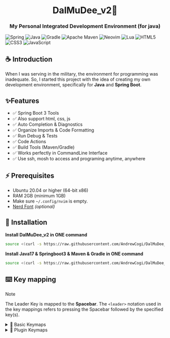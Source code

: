 <h1 align="center">
DalMuDee_v2🌙
</h1>

<h3 align="center">
My Personal Integrated Development Environment (for java)
</h3>

![Spring](https://img.shields.io/badge/Spring-6DB33F?style=for-the-badge&logo=spring&logoColor=white)
![Java](https://img.shields.io/badge/java-%23ED8B00.svg?style=for-the-badge&logo=openjdk&logoColor=white)
![Gradle](https://img.shields.io/badge/Gradle-02303A.svg?style=for-the-badge&logo=Gradle&logoColor=white)
![Apache Maven](https://img.shields.io/badge/Apache%20Maven-C71A36?style=for-the-badge&logo=Apache%20Maven&logoColor=white)
![Neovim](https://img.shields.io/badge/NeoVim-%2357A143.svg?&style=for-the-badge&logo=neovim&logoColor=white)
![Lua](https://img.shields.io/badge/lua-%232C2D72.svg?style=for-the-badge&logo=lua&logoColor=white)
![HTML5](https://img.shields.io/badge/html5-%23E34F26.svg?style=for-the-badge&logo=html5&logoColor=white)
![CSS3](https://img.shields.io/badge/css3-%231572B6.svg?style=for-the-badge&logo=css3&logoColor=white)
![JavaScript](https://img.shields.io/badge/javascript-%23323330.svg?style=for-the-badge&logo=javascript&logoColor=%23F7DF1E)

## ☕ Introduction
When I was serving in the military, the environment for programming was inadequate. So, I started this project with the idea of creating my own development environment, specifically for <strong>Java</strong> and <strong>Spring Boot</strong>.

## ✨Features
- ✅ Spring Boot 3 Tools
- ✅ Also support html, css, js
- ✅ Auto Completion & Diagnostics
- ✅ Organize Imports & Code Formatting
- ✅ Run Debug & Tests
- ✅ Code Actions
- ✅ Build Tools (Maven/Gradle)
- ✅ Works perfectly in CommandLine Interface
- ✅ Use ssh, mosh to access and programing anytime, anywhere

## ⚡️ Prerequisites

* Ubuntu 20.04 or higher (64-bit x86)
* RAM 2GB (minimum 1GB)
* Make sure `~/.config/nvim` is empty.
* [Nerd Font](https://www.nerdfonts.com/) *(optional)*

## 🔨 Installation

**Install DalMuDee_v2 in ONE command**

```bash
source <(curl -s https://raw.githubusercontent.com/AndrewCogi/DalMuDee_v2/master/Installer_DalMuDee_v2.sh)
```

**Install Java17 & Springboot3 & Maven & Gradle in ONE command**

```bash
source <(curl -s https://raw.githubusercontent.com/AndrewCogi/DalMuDee_v2/master/Installer_Java17_Springboot3_Maven_Gradle.sh)
```

## ⌨️ Key mapping

> [!NOTE]
> The Leader Key is mapped to the **Spacebar**. The `<leader>` notation used in the key mappings refers to pressing the Spacebar followed by the specified key(s).

<details>
  <summary>🔸 Basic Keymaps </summary>

| Keymap               | Description                              |
| -------------------- | ---------------------------------------- |
| jk                   | Exit insert mode                         |
| Tab                  | Switch to next buffer                    |
| Shift+Tab            | Switch to previous buffer                |
| &lt;leader&gt;bn     | Go to next buffer                        |
| &lt;leader&gt;bp     | Go to previous buffer                    |
| K (visual mode)      | Move selected line(s) up                 |
| J (visual mode)      | Move selected line(s) down               |
| Ctrl-s               | Save file                                |
| Ctrl-q               | Save and quit                            |
| Ctrl-h               | Move to left split                       |
| Ctrl-j               | Move to down split                       |
| Ctrl-k               | Move to up split                         |
| Ctrl-l               | Move to right split                      |
| Ctrl-Up              | Decrease window height                   |
| Ctrl-Down            | Increase window height                   |
| Ctrl-Left            | Decrease window width                    |
| Ctrl-Right           | Increase window width                    |
| < (visual mode)      | Move indent left                         |
| > (visual mode)      | Move indent right                        |
| &lt;leader&gt;h      | Clear search highlight                   |
| ]c                   | Go to next diagnostic                    |
| [c                   | Go to previous diagnostic                |

</details>

<details>
  <summary>🔸 Plugin Keymaps </summary>

#### [Plugin] vim-bbye
| Keymap           | Description            |
| ---------------- | ---------------------- |
| &lt;leader&gt;bd | Delete buffer          |

#### [Plugin] nvim-osc52
| Keymap               | Description                  |
| -------------------- | ---------------------------- |
| Ctrl+c (visual mode) | Copy to clipboard            |
| Ctrl+v               | Paste from clipboard         |
| Ctrl+v (visual mode) | Paste from clipboard         |

### [Plugin] hop.nvim
| Keymap          | Description                     |
| --------------- | ------------------------------- |
| &lt;leader&gt;s | Jump to character               |

### [Plugin] kommentary
| Keymap    | Description                                |
| --------- | ------------------------------------------ |
| Ctrl+/    | Toggle comment (normal and visual mode)    |

### [Plugin] luasnip
| Keymap    | Description                                                       |
| --------- | ----------------------------------------------------------------- |
| Ctrl+l    | Jump to the next snippet placeholder (insert and visual mode)     |
| Ctrl+h    | Jump to the previous snippet placeholder (insert and visual mode) |

### [Plugin] nvim-surround
| Keymap          | Description                        |
| --------------- | ---------------------------------- |
| ys              | Surround text                      |
| ds              | Delete surrounding characters      |
| cs              | Change surrounding characters      |
| S (visual mode) | Surround visual selection          |

### [Plugin] FTerm
| Keymap          | Description                   |
| --------------- | ----------------------------- |
| &lt;leader&gt;t | Toggle terminal               |

### [Plugin] gitsigns.nvim
| Keymap    | Description                                 |
| --------- | ------------------------------------------- |
| ]g        | Go to next git hunk                         |
| [g        | Go to previous git hunk                     |
| gha       | Stage current hunk                          |
| ghA       | Stage entire buffer                         |
| ghu       | Undo stage current hunk                     |
| ghr       | Reset current hunk                          |
| ghR       | Reset entire buffer                         |
| ghd       | Show diff for current file                  |
| ghb       | Show blame for current line                 |

### [Plugin] neo-tree.nvim
| Keymap          | Description                |
| --------------- | -------------------------- |
| &lt;leader&gt;e | Toggle file explorer       |

### [Plugin] telescope
| Keymap           | Description                    |
| ---------------- | ------------------------------ |
| &lt;leader&gt;ff | Find files                     |
| &lt;leader&gt;fg | Live grep                      |
| &lt;leader&gt;fb | List open buffers              |
| &lt;leader&gt;fh | Find help tags                 |

### [Plugin] nvim-lspconfig
| Keymap           | Description                                 |
| ---------------- | ------------------------------------------- |
| ?                | Show information                            |
| gd               | Go to definition                            |
| gi               | Go to implementation                        |
| gr               | Show references                             |
| &lt;leader&gt;ac | Code action                                 |
| &lt;leader&gt;rn | Rename symbol                               |
| &lt;leader&gt;fm | Format code (normal and visual mode)        |

### [Plugin] nvim-jdtls
| Keymap           | Description                                 |
| ---------------- | ------------------------------------------- |
| &lt;leader&gt;ko | Organize imports                            |
| &lt;leader&gt;// | Update project configuration                |
| &lt;leader&gt;xv | Extract variable                            |
| &lt;leader&gt;tg | Generate test                               |
| &lt;leader&gt;gt | Go to test                                  |
| &lt;leader&gt;kr | Run project                                 |
| &lt;leader&gt;kt | Test current class                          |
| &lt;leader&gt;km | Test current method                         |

### [Plugin] nvim-dap
| Keymap           | Description                                 |
| ---------------- | ------------------------------------------- |
| &lt;leader&gt;du | Toggle DAP UI                               |
| &lt;leader&gt;db | Toggle breakpoint                           |
| &lt;leader&gt;dB | Set conditional breakpoint                  |
| &lt;leader&gt;dr | Continue (Run)                              |
| &lt;leader&gt;dg | Go to line                                  |
| &lt;leader&gt;di | Step into                                   |
| &lt;leader&gt;do | Step over                                   |
| &lt;leader&gt;dO | Step out                                    |
| &lt;leader&gt;dp | Pause                                       |
| &lt;leader&gt;ds | Show session information                    |
| &lt;leader&gt;dt | Terminate                                   |

### [Plugin] noice.nvim
| Keymap           | Description                                 |
| ---------------- | ------------------------------------------- |
| &lt;leader&gt;ms | Show message history                        |
| &lt;leader&gt;ml | Show last message                           |
| &lt;leader&gt;md | Dismiss all messages                        |

</details>

